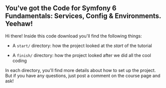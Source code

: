 ## You've got the Code for Symfony 6 Fundamentals: Services, Config & Environments. Yeehaw!

Hi there! Inside this code download you'll find the following things:

* A `start/` directory: how the project looked at the *start* of the tutorial

* A `finish/` directory: how the project looked after we did all the cool coding

In each directory, you'll find more details about how to set up the project.
But if you have any questions, just post a comment on the course page and
ask!